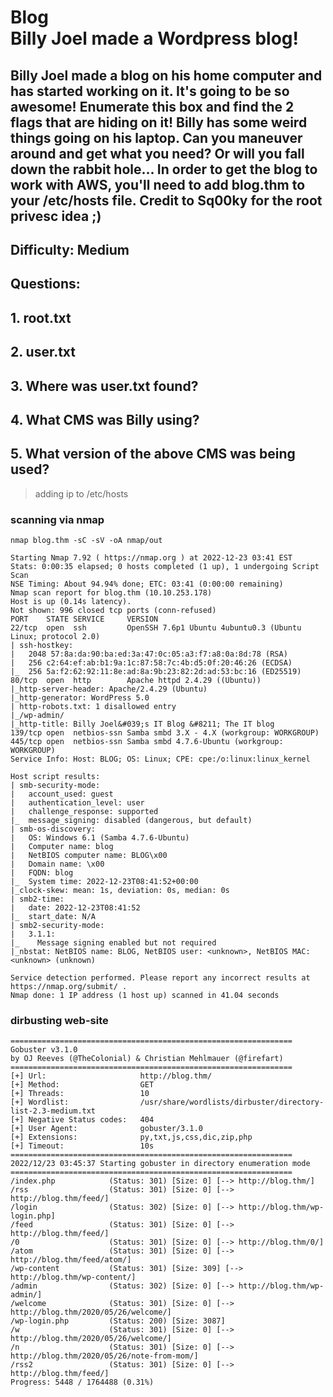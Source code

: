 # Blog<br/>Billy Joel made a Wordpress blog! 

<h2>Billy Joel made a blog on his home computer and has started working on it.  It's going to be so awesome!
Enumerate this box and find the 2 flags that are hiding on it!  Billy has some weird things going on his laptop.  Can you maneuver around and get what you need?  Or will you fall down the rabbit hole...
In order to get the blog to work with AWS, you'll need to add blog.thm to your /etc/hosts file.
Credit to Sq00ky for the root privesc idea ;)<h2>

## Difficulty: Medium

## Questions:
## 1. root.txt
## 2. user.txt
## 3. Where was user.txt found?
## 4. What CMS was Billy using?
## 5. What version of the above CMS was being used?

> adding ip to /etc/hosts

### scanning via nmap
```
nmap blog.thm -sC -sV -oA nmap/out

Starting Nmap 7.92 ( https://nmap.org ) at 2022-12-23 03:41 EST
Stats: 0:00:35 elapsed; 0 hosts completed (1 up), 1 undergoing Script Scan
NSE Timing: About 94.94% done; ETC: 03:41 (0:00:00 remaining)
Nmap scan report for blog.thm (10.10.253.178)
Host is up (0.14s latency).
Not shown: 996 closed tcp ports (conn-refused)
PORT    STATE SERVICE     VERSION
22/tcp  open  ssh         OpenSSH 7.6p1 Ubuntu 4ubuntu0.3 (Ubuntu Linux; protocol 2.0)
| ssh-hostkey: 
|   2048 57:8a:da:90:ba:ed:3a:47:0c:05:a3:f7:a8:0a:8d:78 (RSA)
|   256 c2:64:ef:ab:b1:9a:1c:87:58:7c:4b:d5:0f:20:46:26 (ECDSA)
|_  256 5a:f2:62:92:11:8e:ad:8a:9b:23:82:2d:ad:53:bc:16 (ED25519)
80/tcp  open  http        Apache httpd 2.4.29 ((Ubuntu))
|_http-server-header: Apache/2.4.29 (Ubuntu)
|_http-generator: WordPress 5.0
| http-robots.txt: 1 disallowed entry 
|_/wp-admin/
|_http-title: Billy Joel&#039;s IT Blog &#8211; The IT blog
139/tcp open  netbios-ssn Samba smbd 3.X - 4.X (workgroup: WORKGROUP)
445/tcp open  netbios-ssn Samba smbd 4.7.6-Ubuntu (workgroup: WORKGROUP)
Service Info: Host: BLOG; OS: Linux; CPE: cpe:/o:linux:linux_kernel

Host script results:
| smb-security-mode: 
|   account_used: guest
|   authentication_level: user
|   challenge_response: supported
|_  message_signing: disabled (dangerous, but default)
| smb-os-discovery: 
|   OS: Windows 6.1 (Samba 4.7.6-Ubuntu)
|   Computer name: blog
|   NetBIOS computer name: BLOG\x00
|   Domain name: \x00
|   FQDN: blog
|_  System time: 2022-12-23T08:41:52+00:00
|_clock-skew: mean: 1s, deviation: 0s, median: 0s
| smb2-time: 
|   date: 2022-12-23T08:41:52
|_  start_date: N/A
| smb2-security-mode: 
|   3.1.1: 
|_    Message signing enabled but not required
|_nbstat: NetBIOS name: BLOG, NetBIOS user: <unknown>, NetBIOS MAC: <unknown> (unknown)

Service detection performed. Please report any incorrect results at https://nmap.org/submit/ .
Nmap done: 1 IP address (1 host up) scanned in 41.04 seconds
```

### dirbusting web-site
```
===============================================================
Gobuster v3.1.0
by OJ Reeves (@TheColonial) & Christian Mehlmauer (@firefart)
===============================================================
[+] Url:                     http://blog.thm/
[+] Method:                  GET
[+] Threads:                 10
[+] Wordlist:                /usr/share/wordlists/dirbuster/directory-list-2.3-medium.txt
[+] Negative Status codes:   404
[+] User Agent:              gobuster/3.1.0
[+] Extensions:              py,txt,js,css,dic,zip,php
[+] Timeout:                 10s
===============================================================
2022/12/23 03:45:37 Starting gobuster in directory enumeration mode
===============================================================
/index.php            (Status: 301) [Size: 0] [--> http://blog.thm/]
/rss                  (Status: 301) [Size: 0] [--> http://blog.thm/feed/]
/login                (Status: 302) [Size: 0] [--> http://blog.thm/wp-login.php]
/feed                 (Status: 301) [Size: 0] [--> http://blog.thm/feed/]       
/0                    (Status: 301) [Size: 0] [--> http://blog.thm/0/]          
/atom                 (Status: 301) [Size: 0] [--> http://blog.thm/feed/atom/]  
/wp-content           (Status: 301) [Size: 309] [--> http://blog.thm/wp-content/]
/admin                (Status: 302) [Size: 0] [--> http://blog.thm/wp-admin/]    
/welcome              (Status: 301) [Size: 0] [--> http://blog.thm/2020/05/26/welcome/]
/wp-login.php         (Status: 200) [Size: 3087]                                       
/w                    (Status: 301) [Size: 0] [--> http://blog.thm/2020/05/26/welcome/]
/n                    (Status: 301) [Size: 0] [--> http://blog.thm/2020/05/26/note-from-mom/]
/rss2                 (Status: 301) [Size: 0] [--> http://blog.thm/feed/]                    
Progress: 5448 / 1764488 (0.31%)                    
```

